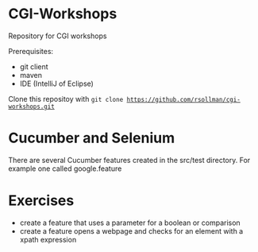 # CGI-Workshops
Repository for CGI workshops  

Prerequisites:
- git client
- maven
- IDE (IntelliJ of Eclipse)

Clone this repositoy with <code>git clone https://github.com/rsollman/cgi-workshops.git</code>

# Cucumber and Selenium
There are several Cucumber features created in the src/test directory. For example one called google.feature

# Exercises
- create a feature that uses a parameter for a boolean or comparison
- create a feature opens a webpage and checks for an element with a xpath expression
